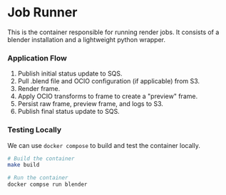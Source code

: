 # Job Runner

This is the container responsible for running render jobs. It consists of a blender installation and a lightweight python wrapper.

### Application Flow

1. Publish initial status update to SQS.
2. Pull .blend file and OCIO configuration (if applicable) from S3.
3. Render frame.
4. Apply OCIO transforms to frame to create a "preview" frame.
5. Persist raw frame, preview frame, and logs to S3.
6. Publish final status update to SQS.

### Testing Locally

We can use `docker compose` to build and test the container locally.

```bash
# Build the container
make build

# Run the container
docker compse run blender
```
